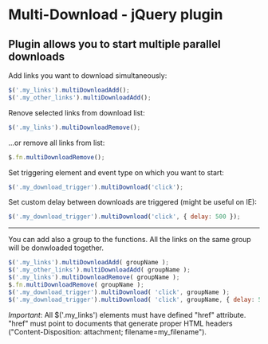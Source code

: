 Multi-Download - jQuery plugin
==============================

Plugin allows you to start multiple parallel downloads
------------------------------------------------------

Add links you want to download simultaneously:

```javascript
$('.my_links').multiDownloadAdd();
$('.my_other_links').multiDownloadAdd();
```

Renove selected links from download list:

```javascript
$('.my_links').multiDownloadRemove();
```

...or remove all links from list:

``` javascript
$.fn.multiDownloadRemove();
```

Set triggering element and event type on which you want to start:

``` javascript
$('.my_download_trigger').multiDownload('click');
```

Set custom delay between downloads are triggered (might be useful on IE):

``` javascript
$('.my_download_trigger').multiDownload('click', { delay: 500 });
```

-----

You can add also a group to the functions. All the links on the same group will be donwloaded together.

```javascript
$('.my_links').multiDownloadAdd( groupName );
$('.my_other_links').multiDownloadAdd( groupName );
$('.my_links').multiDownloadRemove( groupName );
$.fn.multiDownloadRemove( groupName );
$('.my_download_trigger').multiDownload( 'click', groupName );
$('.my_download_trigger').multiDownload( 'click', groupName, { delay: 500 });
```



_Important_: All $('.my_links') elements must have defined "href" attribute.
"href" must point to documents that generate proper HTML headers ("Content-Disposition: attachment; filename=my_filename").

